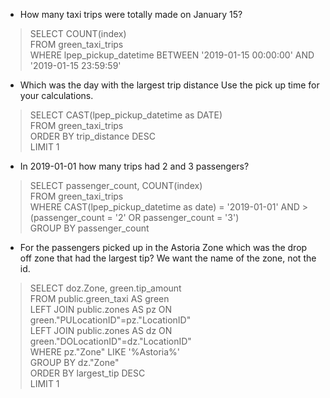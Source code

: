 

- How many taxi trips were totally made on January 15?
> SELECT COUNT(index)  
> FROM green_taxi_trips  
> WHERE lpep_pickup_datetime BETWEEN '2019-01-15 00:00:00' AND '2019-01-15 23:59:59'

- Which was the day with the largest trip distance Use the pick up time for your calculations.
> SELECT CAST(lpep_pickup_datetime as DATE)  
> FROM green_taxi_trips  
> ORDER BY trip_distance DESC   
> LIMIT 1

- In 2019-01-01 how many trips had 2 and 3 passengers?
> SELECT passenger_count, COUNT(index)  
> FROM green_taxi_trips  
> WHERE CAST(lpep_pickup_datetime as date) = '2019-01-01' AND > (passenger_count = '2' OR passenger_count = '3')  
> GROUP BY passenger_count  
- For the passengers picked up in the Astoria Zone which was the drop off zone that had the largest tip? We want the name of the zone, not the id.

> SELECT doz.Zone, green.tip_amount  
> FROM public.green_taxi AS green  
> LEFT JOIN public.zones AS pz ON green."PULocationID"=pz."LocationID"  
> LEFT JOIN public.zones AS dz ON green."DOLocationID"=dz."LocationID"  
> WHERE pz."Zone" LIKE '%Astoria%'  
> GROUP BY dz."Zone"  
> ORDER BY largest_tip DESC  
> LIMIT 1  
